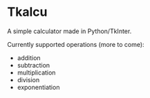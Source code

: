 # Tkalcu
A simple calculator made in Python/TkInter.

Currently supported operations (more to come):
- addition
- subtraction
- multiplication
- division
- exponentiation
